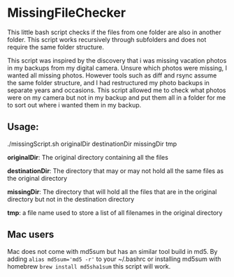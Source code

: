 # MissingFileChecker

This little bash script checks if the files from one folder are also in another folder. This script works recursively through subfolders and does not require the same folder structure.

This script was inspired by the discovery that i was missing vacation photos in my backups from my digital camera. Unsure which photos were missing, I wanted all missing photos. However tools such as diff and rsync assume the same folder structure, and I had restructured my photo backups in separate years and occasions. This script allowed me to check what photos were on my camera but not in my backup and put them all in a folder for me to sort out where i wanted them in my backup.

## Usage:

./missingScript.sh originalDir destinationDir missingDir tmp

**originalDir**: The original directory containing all the files

**destinationDir**: The directory that may or may not hold all the same files as the original directory

**missingDir**: The directory that will hold all the files that are in the original directory but not in the destination directory

**tmp**: a file name used to store a list of all filenames in the original directory

## Mac users

Mac does not come with md5sum but has an similar tool build in md5. By adding ```alias md5sum='md5 -r'``` to your ~/.bashrc  or installing md5sum with homebrew ```brew install md5sha1sum``` this script will work.
